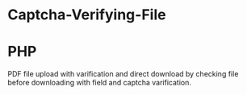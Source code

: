 # Captcha-Verifying-File

# PHP

PDF file upload with varification and direct download by checking file before downloading with field and captcha varification. 


